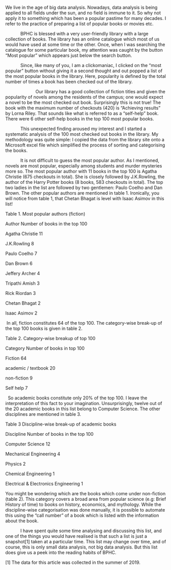 
We live in the age of big data analysis. Nowadays, data analysis is being applied to all fields under the sun, and no field is immune to it. So why not apply it to something which has been a popular pastime for many decades. I refer to the practice of preparing a list of popular books or movies etc.


&nbsp;&nbsp;&nbsp;&nbsp;&nbsp;&nbsp;&nbsp;&nbsp;&nbsp;&nbsp;&nbsp; BPHC is blessed with a very user-friendly library with a large collection of books. The library has an online catalogue which most of us would have used at some time or the other. Once, when I was searching the catalogue for some particular book, my attention was caught by the button “Most popular” which appears just below the search button.


&nbsp;&nbsp;&nbsp;&nbsp;&nbsp;&nbsp;&nbsp;&nbsp;&nbsp;&nbsp;&nbsp; Since, like many of you, I am a clickomaniac, I clicked on the “most popular” button without giving it a second thought and out popped a list of the most popular books in the library. Here, popularity is defined by the total number of times a book has been checked out of the library.


&nbsp;&nbsp;&nbsp;&nbsp;&nbsp;&nbsp;&nbsp;&nbsp;&nbsp;&nbsp;&nbsp;&nbsp;&nbsp;&nbsp;&nbsp;&nbsp;&nbsp;&nbsp;&nbsp;&nbsp;&nbsp;&nbsp;&nbsp; Our library has a good collection of fiction titles and given the popularity of novels among the residents of the campus; one would expect a novel to be the most checked out book. Surprisingly this is not true! The book with the maximum number of checkouts (420) is “Achieving results” by Lorna Riley. That sounds like what is referred to as a “self-help” book. There were 6 other self-help books in the top 100 most popular books.


&nbsp;&nbsp;&nbsp;&nbsp;&nbsp;&nbsp;&nbsp;&nbsp;&nbsp;&nbsp;&nbsp; This unexpected finding aroused my interest and I started a systematic analysis of the 100 most checked out books in the library. My methodology was quite simple: I copied the data from the library site onto a Microsoft excel file which simplified the process of sorting and categorising the books.


&nbsp;&nbsp;&nbsp;&nbsp;&nbsp;&nbsp;&nbsp;&nbsp;&nbsp;&nbsp;&nbsp; It is not difficult to guess the most popular author. As I mentioned, novels are most popular, especially among students and murder mysteries more so. The most popular author with 11 books in the top 100 is Agatha Christie (675 checkouts in total). She is closely followed by J.K.Rowling, the author of the Harry Potter books (8 books, 583 checkouts in total). The top two ladies in the list are followed by two gentlemen: Paulo Coelho and Dan Brown. The other popular authors are mentioned in table 1. Ironically, you will notice from table 1, that Chetan Bhagat is level with Isaac Asimov in this list!


Table 1. Most popular authors (fiction)






Author
Number of books in the top 100

Agatha Christie
11

J.K.Rowling
8

Paulo Coelho
7

Dan Brown
6

Jeffery Archer
4

Tripathi Amish
3

Rick Riordan
3

Chetan Bhagat
2

Isaac Asimov
2



&nbsp;In all, fiction constitutes 64 of the top 100. The category-wise break-up of the top 100 books is given in table 2.


Table 2. Category-wise breakup of top 100






Category
Number of books in top 100

Fiction
64

academic / textbook
20

non-fiction
9

Self help
7








&nbsp; So academic books constitute only 20% of the top 100. I leave the interpretation of this fact to your imagination. Unsurprisingly, twelve out of the 20 academic books in this list belong to Computer Science. The other disciplines are mentioned in table 3.


Table 3 Discipline-wise break-up of academic books






Discipline
Number of books in the top 100

Computer Science
12

Mechanical Engineering
4

Physics
2

Chemical Engineering
1

Electrical &amp; Electronics Engineering
1



You might be wondering which are the books which come under non-fiction (table 2). This category covers a broad area from popular science (e.g: Brief History of time) to books on history, economics, and mythology. While the discipline-wise categorisation was done manually, it is possible to automate this using the “call number” of a book which is listed with the information about the book.


&nbsp;&nbsp;&nbsp;&nbsp;&nbsp;&nbsp;&nbsp;&nbsp;&nbsp;&nbsp;&nbsp; I have spent quite some time analysing and discussing this list, and one of the things you would have realised is that such a list is just a snapshot[1] taken at a particular time. This list may change over time, and of course, this is only small data analysis, not big data analysis. But this list does give us a peek into the reading habits of BPHC.





[1] The data for this article was collected in the summer of 2019.

